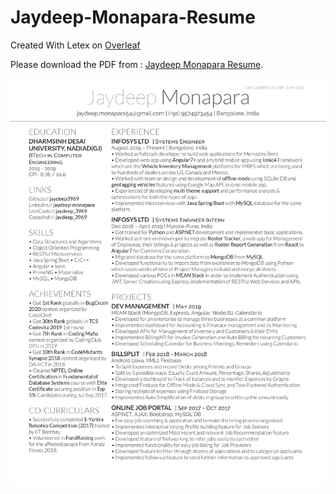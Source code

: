 # Jaydeep-Monapara-Resume
Created With Letex on <a href="https://www.overleaf.com/">Overleaf</a>
<p>
Please download the PDF from : <a href="https://github.com/jaydeep3969/Jaydeep-Monapara-Resume/blob/master/Jaydeep_Monapara_Resume.pdf" download>Jaydeep Monapara Resume</a>.
</p>
    </embed>
</object>

![alt tag](https://github.com/jaydeep3969/Jaydeep-Monapara-Resume/blob/master/Jaydeep_Monapara_Resume.jpg)
